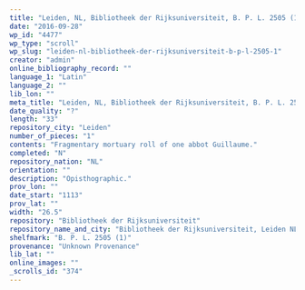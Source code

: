 ```yaml
---
title: "Leiden, NL, Bibliotheek der Rijksuniversiteit, B. P. L. 2505 (1)"
date: "2016-09-28"
wp_id: "4477"
wp_type: "scroll"
wp_slug: "leiden-nl-bibliotheek-der-rijksuniversiteit-b-p-l-2505-1"
creator: "admin"
online_bibliography_record: ""
language_1: "Latin"
language_2: ""
lib_lon: ""
meta_title: "Leiden, NL, Bibliotheek der Rijksuniversiteit, B. P. L. 2505 (1)"
date_quality: "?"
length: "33"
repository_city: "Leiden"
number_of_pieces: "1"
contents: "Fragmentary mortuary roll of one abbot Guillaume."
completed: "N"
repository_nation: "NL"
orientation: ""
description: "Opisthographic."
prov_lon: ""
date_start: "1113"
prov_lat: ""
width: "26.5"
repository: "Bibliotheek der Rijksuniversiteit"
repository_name_and_city: "Bibliotheek der Rijksuniversiteit, Leiden NL"
shelfmark: "B. P. L. 2505 (1)"
provenance: "Unknown Provenance"
lib_lat: ""
online_images: ""
_scrolls_id: "374"
---
```



